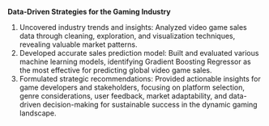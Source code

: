 **Data-Driven Strategies for the Gaming Industry**

1) Uncovered industry trends and insights: Analyzed video game sales data through cleaning, exploration, and visualization techniques, revealing valuable market patterns.
2) Developed accurate sales prediction model: Built and evaluated various machine learning models, identifying Gradient Boosting Regressor as the most effective for predicting global video game sales.
3) Formulated strategic recommendations: Provided actionable insights for game developers and stakeholders, focusing on platform selection, genre considerations, user feedback, market adaptability, and data-driven decision-making for sustainable success in the dynamic gaming landscape.
